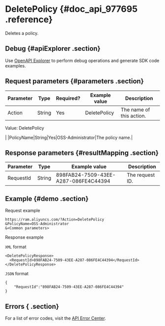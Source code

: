 # DeletePolicy {#doc_api_977695 .reference}

Deletes a policy.

## Debug {#apiExplorer .section}

Use [OpenAPI Explorer](https://api.aliyun.com/#product=Ram&api=CreateUser) to perform debug operations and generate SDK code examples.

## Request parameters {#parameters .section}

|Parameter|Type|Required?|Example value|Description|
|---------|----|---------|-------------|-----------|
|Action|String|Yes|DeletePolicy| The name of this action.

 Value: DeletePolicy

 |
|PolicyName|String|Yes|OSS-Administrator|The policy name.|

## Response parameters {#resultMapping .section}

|Parameter|Type|Example value|Description|
|---------|----|-------------|-----------|
|RequestId|String|898FAB24-7509-43EE-A287-086FE4C44394|The request ID.|

## Example {#demo .section}

Request example

``` {#request_demo}
https://ram.aliyuncs.com/?Action=DeletePolicy
&PolicyName=OSS-Administrator
&<Common parameters>
```

Response example

`XML` format

``` {#xml_return_success_demo}
<DeletePolicyResponse>
  <RequestId>898FAB24-7509-43EE-A287-086FE4C44394</RequestId>
</DeletePolicyResponse>
```

`JSON` format

``` {#json_return_success_demo}
{
    "RequestId":"898FAB24-7509-43EE-A287-086FE4C44394"
}
```

## Errors { .section}

For a list of error codes, visit the [API Error Center](https://error-center.alibabacloud.com/status/product/Ram?spm=5176.10421674.0.0.29c5cav7cav7Io).

